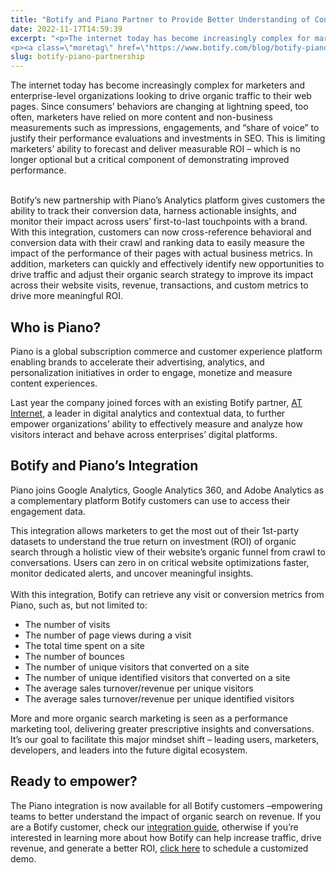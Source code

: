 ```yaml
---
title: "Botify and Piano Partner to Provide Better Understanding of Consumer Behaviors"
date: 2022-11-17T14:59:39
excerpt: "<p>The internet today has become increasingly complex for marketers and enterprise-level organizations looking to drive organic traffic to their web pages. Since consumers&#8217; behaviors are changing at lightning speed, too often, marketers have relied on more content and non-business measurements such as impressions, engagements, and “share of voice” to justify their performance evaluations and investments&hellip; </p>
<p><a class=\"moretag\" href=\"https://www.botify.com/blog/botify-piano-partnership\">Read the full article</a></p>"
slug: botify-piano-partnership
---
```



<p>The internet today has become increasingly complex for marketers and enterprise-level organizations looking to drive organic traffic to their web pages. Since consumers&#8217; behaviors are changing at lightning speed, too often, marketers have relied on more content and non-business measurements such as impressions, engagements, and “share of voice” to justify their performance evaluations and investments in SEO. This is limiting marketers&#8217; ability to forecast and deliver measurable ROI – which is no longer optional but a critical component of demonstrating improved performance.</p>



<p><br>Botify’s new partnership with Piano’s Analytics platform gives customers the ability to track their conversion data, harness actionable insights, and monitor their impact across users&#8217; first-to-last touchpoints with a brand. With this integration, customers can now cross-reference behavioral and conversion data with their crawl and ranking data to easily measure the impact of the performance of their pages with actual business metrics. In addition, marketers can quickly and effectively identify new opportunities to drive traffic and adjust their organic search strategy to improve its impact across their website visits, revenue, transactions, and custom metrics to drive more meaningful ROI.</p>



<h2 class="wp-block-heading" id="h-who-is-piano"><strong>Who is Piano?</strong></h2>



<p>Piano is a global subscription commerce and customer experience platform enabling brands to accelerate their advertising, analytics, and personalization initiatives in order to engage, monetize and measure content experiences.&nbsp;</p>



<p>Last year the company joined forces with an existing Botify partner, <a href="https://www.atinternet.com/en/">AT Internet</a>, a leader in digital analytics and contextual data, to further empower organizations&#8217; ability to effectively measure and analyze how visitors interact and behave across enterprises&#8217; digital platforms.</p>



<h2 class="wp-block-heading"><strong>Botify and Piano’s Integration&nbsp;</strong></h2>



<p>Piano joins Google Analytics, Google Analytics 360, and Adobe Analytics as a complementary platform Botify customers can use to access their engagement data.&nbsp;</p>



<p>This integration allows marketers to get the most out of their 1st-party datasets to understand the true return on investment (ROI) of organic search through a holistic view of their website’s organic funnel from crawl to conversations. Users can zero in on critical website optimizations faster, monitor dedicated alerts, and uncover meaningful insights.<br><br>With this integration, Botify can retrieve any visit or conversion metrics from Piano, such as, but not limited to:</p>



<ul><li>The number of visits</li><li>The number of page views during a visit</li><li>The total time spent on a site</li><li>The number of bounces</li><li>The number of unique visitors that converted on a site</li><li>The number of unique identified visitors that converted on a site</li><li>The average sales turnover/revenue per unique visitors</li><li>The average sales turnover/revenue per unique identified visitors</li></ul>



<p>More and more organic search marketing is seen as a performance marketing tool, delivering greater prescriptive insights and conversations. It’s our goal to facilitate this major mindset shift – leading users, marketers, developers, and leaders into the future digital ecosystem.&nbsp;</p>



<h2 class="wp-block-heading"><strong>Ready to empower?&nbsp;</strong></h2>



<p>The Piano integration is now available for all Botify customers –empowering teams to better understand the impact of organic search on revenue. If you are a Botify customer, check our <a href="https://support.botify.com/hc/en-us/articles/6171598463004">integration guide</a>, otherwise if you’re interested in learning more about how Botify can help increase traffic, drive revenue, and generate a better ROI, <a href="https://www.botify.com/request-a-demo">click here</a> to schedule a customized demo.&nbsp;</p>
